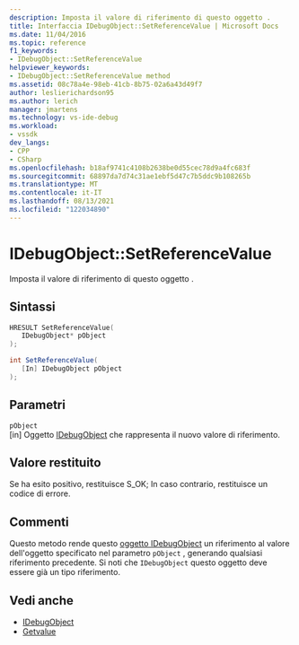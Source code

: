 ```yaml
---
description: Imposta il valore di riferimento di questo oggetto .
title: Interfaccia IDebugObject::SetReferenceValue | Microsoft Docs
ms.date: 11/04/2016
ms.topic: reference
f1_keywords:
- IDebugObject::SetReferenceValue
helpviewer_keywords:
- IDebugObject::SetReferenceValue method
ms.assetid: 08c78a4e-98eb-41cb-8b75-02a6a43d49f7
author: leslierichardson95
ms.author: lerich
manager: jmartens
ms.technology: vs-ide-debug
ms.workload:
- vssdk
dev_langs:
- CPP
- CSharp
ms.openlocfilehash: b18af9741c4108b2638be0d55cec78d9a4fc683f
ms.sourcegitcommit: 68897da7d74c31ae1ebf5d47c7b5ddc9b108265b
ms.translationtype: MT
ms.contentlocale: it-IT
ms.lasthandoff: 08/13/2021
ms.locfileid: "122034890"
---
```

# <a name="idebugobjectsetreferencevalue"></a>IDebugObject::SetReferenceValue
Imposta il valore di riferimento di questo oggetto .

## <a name="syntax"></a>Sintassi

```cpp
HRESULT SetReferenceValue( 
   IDebugObject* pObject
);
```

```csharp
int SetReferenceValue(
   [In] IDebugObject pObject
);
```

## <a name="parameters"></a>Parametri
`pObject`\
[in] Oggetto [IDebugObject](../../../extensibility/debugger/reference/idebugobject.md) che rappresenta il nuovo valore di riferimento.

## <a name="return-value"></a>Valore restituito
 Se ha esito positivo, restituisce S_OK; In caso contrario, restituisce un codice di errore.

## <a name="remarks"></a>Commenti
 Questo metodo rende questo [oggetto IDebugObject](../../../extensibility/debugger/reference/idebugobject.md) un riferimento al valore dell'oggetto specificato nel parametro `pObject` , generando qualsiasi riferimento precedente. Si noti che `IDebugObject` questo oggetto deve essere già un tipo riferimento.

## <a name="see-also"></a>Vedi anche
- [IDebugObject](../../../extensibility/debugger/reference/idebugobject.md)
- [Getvalue](../../../extensibility/debugger/reference/idebugobject-getvalue.md)
